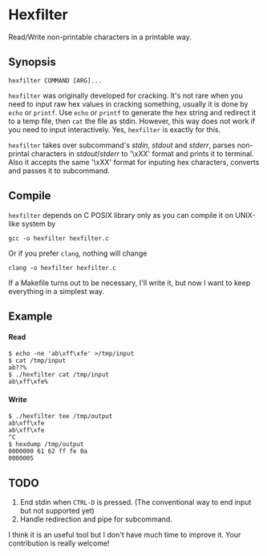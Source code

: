 # Hexfilter

Read/Write non-printable characters in a printable way.

## Synopsis

    hexfilter COMMAND [ARG]...

`hexfilter` was originally developed for cracking. It's not rare when you need to input raw hex values in cracking something, usually it is done by `echo` or `printf`. Use `echo` or `printf` to generate the hex string and redirect it to a temp file, then `cat` the file as stdin. However, this way does not work if you need to input interactively. Yes, `hexfilter` is exactly for this.

`hexfilter` takes over subcommand's *stdin*, *stdout* and *stderr*, parses non-printal characters in *stdout*/*stderr* to '\xXX' format and prints it to terminal. Also it accepts the same '\xXX' format for inputing hex characters, converts and passes it to subcommand.

## Compile

`hexfilter` depends on C POSIX library only as you can compile it on UNIX-like system by

    gcc -o hexfilter hexfilter.c

Or if you prefer `clang`, nothing will change

    clang -o hexfilter hexfilter.c

If a Makefile turns out to be necessary, I'll write it, but now I want to keep everything in a simplest way.

## Example

#### Read

    $ echo -ne 'ab\xff\xfe' >/tmp/input
    $ cat /tmp/input
    ab??%
    $ ./hexfilter cat /tmp/input
    ab\xff\xfe%

#### Write

    $ ./hexfilter tee /tmp/output
    ab\xff\xfe
    ab\xff\xfe
    ^C
    $ hexdump /tmp/output
    0000000 61 62 ff fe 0a
    0000005

## TODO

1. End stdin when `CTRL-D` is pressed. (The conventional way to end input but not supported yet)
2. Handle redirection and pipe for subcommand.

I think it is an useful tool but I don't have much time to improve it. Your contribution is really welcome!
